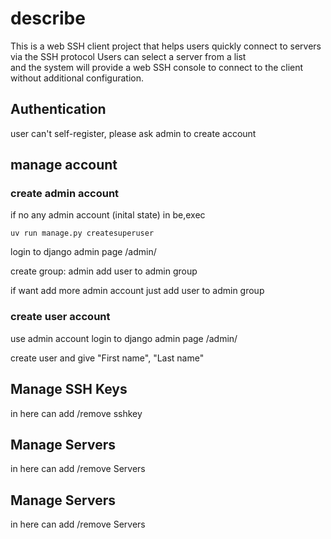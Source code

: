 # describe
This is a web SSH client project that helps users quickly connect to servers via the SSH protocol
Users can select a server from a list  
and the system will provide a web SSH console to connect to the client without additional configuration.

## Authentication

user can't self-register, please ask admin to create account

## manage account 
### create admin account
if no any admin account (inital state)
in be,exec
```
uv run manage.py createsuperuser
```

login to django admin page 
<host>/admin/

create group: admin
add user to admin group


if want add more admin account 
just add user to admin group

### create user account
use admin account 
login to django admin page 
<host>/admin/

create user 
and give "First name", "Last name"



## Manage SSH Keys

in here can add /remove sshkey


## Manage Servers
in here can add /remove Servers

## Manage Servers
in here can add /remove Servers
